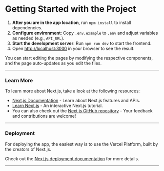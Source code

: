# Getting Started with the Project

1. **After you are in the app location**, run `npm install` to install dependencies.
2. **Configure environment**: Copy `.env.example` to `.env` and adjust variables as needed (e.g., `API_URL`).
3. **Start the development server**: Run `npm run dev` to start the frontend.
4. Open [http://localhost:3000](http://localhost:3000) in your browser to see the result.

You can start editing the pages by modifying the respective components, and the page auto-updates as you edit the files.

---

### Learn More

To learn more about Next.js, take a look at the following resources:

- [Next.js Documentation](https://nextjs.org/docs) - Learn about Next.js features and APIs.
- [Learn Next.js](https://nextjs.org/learn) - An interactive Next.js tutorial.
- You can also check out the [Next.js GitHub repository](https://github.com/vercel/next.js) - Your feedback and contributions are welcome!

---

### Deployment

For deploying the app, the easiest way is to use the Vercel Platform, built by the creators of Next.js.

Check out the [Next.js deployment documentation](https://nextjs.org/docs/deployment) for more details.

---
